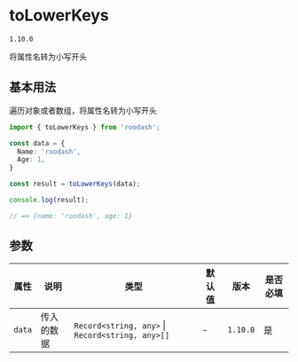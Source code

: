 # toLowerKeys

`1.10.0`

将属性名转为小写开头

## 基本用法
遍历对象或者数组，将属性名转为小写开头

```typescript
import { toLowerKeys } from 'roodash';

const data = {
  Name: 'roodash',
  Age: 1,
}

const result = toLowerKeys(data);

console.log(result);

// => {name: 'roodash', age: 1}

```

## 参数

| 属性     | 说明    | 类型                                               | 默认值 | 版本       | 是否必填 |
|--------|-------|--------------------------------------------------|-----|----------|------|
| `data` | 传入的数据 | `Record<string, any>` \| `Record<string, any>[]` | -   | `1.10.0` | 是    |

